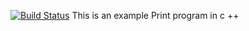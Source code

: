 [![Build Status](https://travis-ci.org/ilikotsutskiridze/lab05.svg?branch=master)](https://travis-ci.org/ilikotsutskiridze/lab05)
This is an example Print program in c ++

